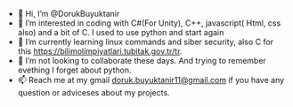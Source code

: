 - 👋 Hi, I’m @DorukBuyuktanir
- 👀 I’m interested in coding with C#(For Unity), C++, javascript( Html, css also) and a bit of C. I used to use python and start again
- 🌱 I’m currently learning linux commands and siber security, also C for this https://bilimolimpiyatlari.tubitak.gov.tr/tr.
- 💞️ I’m not looking to collaborate these days. And trying to remember evething I forget about python.
- 📫 Reach me at my gmail doruk.buyuktanir11@gmail.com if you have any question or adviceses about my projects.

<!---
DorukBuyuktanir/DorukBuyuktanir is a ✨ special ✨ repository because its `README.md` (this file) appears on your GitHub profile.
You can click the Preview link to take a look at your changes.
--->
